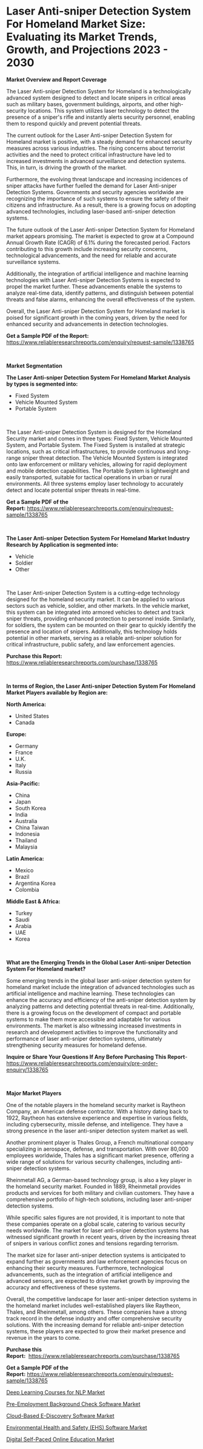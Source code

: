 <p><h1>Laser Anti-sniper Detection System For Homeland Market Size: Evaluating its Market Trends, Growth, and Projections 2023 - 2030</h1></p><p><strong>Market Overview and Report Coverage</strong></p>
<p><p>The Laser Anti-sniper Detection System for Homeland is a technologically advanced system designed to detect and locate snipers in critical areas such as military bases, government buildings, airports, and other high-security locations. This system utilizes laser technology to detect the presence of a sniper's rifle and instantly alerts security personnel, enabling them to respond quickly and prevent potential threats.</p><p>The current outlook for the Laser Anti-sniper Detection System for Homeland market is positive, with a steady demand for enhanced security measures across various industries. The rising concerns about terrorist activities and the need to protect critical infrastructure have led to increased investments in advanced surveillance and detection systems. This, in turn, is driving the growth of the market.</p><p>Furthermore, the evolving threat landscape and increasing incidences of sniper attacks have further fuelled the demand for Laser Anti-sniper Detection Systems. Governments and security agencies worldwide are recognizing the importance of such systems to ensure the safety of their citizens and infrastructure. As a result, there is a growing focus on adopting advanced technologies, including laser-based anti-sniper detection systems.</p><p>The future outlook of the Laser Anti-sniper Detection System for Homeland market appears promising. The market is expected to grow at a Compound Annual Growth Rate (CAGR) of 6.1% during the forecasted period. Factors contributing to this growth include increasing security concerns, technological advancements, and the need for reliable and accurate surveillance systems.</p><p>Additionally, the integration of artificial intelligence and machine learning technologies with Laser Anti-sniper Detection Systems is expected to propel the market further. These advancements enable the systems to analyze real-time data, identify patterns, and distinguish between potential threats and false alarms, enhancing the overall effectiveness of the system.</p><p>Overall, the Laser Anti-sniper Detection System for Homeland market is poised for significant growth in the coming years, driven by the need for enhanced security and advancements in detection technologies.</p></p>
<p><strong>Get a Sample PDF of the Report:</strong> <a href="https://www.reliableresearchreports.com/enquiry/request-sample/1338765">https://www.reliableresearchreports.com/enquiry/request-sample/1338765</a></p>
<p>&nbsp;</p>
<p><strong>Market Segmentation</strong></p>
<p><strong>The Laser Anti-sniper Detection System For Homeland Market Analysis by types is segmented into:</strong></p>
<p><ul><li>Fixed System</li><li>Vehicle Mounted System</li><li>Portable System</li></ul></p>
<p>&nbsp;</p>
<p><p>The Laser Anti-sniper Detection System is designed for the Homeland Security market and comes in three types: Fixed System, Vehicle Mounted System, and Portable System. The Fixed System is installed at strategic locations, such as critical infrastructures, to provide continuous and long-range sniper threat detection. The Vehicle Mounted System is integrated onto law enforcement or military vehicles, allowing for rapid deployment and mobile detection capabilities. The Portable System is lightweight and easily transported, suitable for tactical operations in urban or rural environments. All three systems employ laser technology to accurately detect and locate potential sniper threats in real-time.</p></p>
<p><strong>Get a Sample PDF of the Report:</strong>&nbsp;<a href="https://www.reliableresearchreports.com/enquiry/request-sample/1338765">https://www.reliableresearchreports.com/enquiry/request-sample/1338765</a></p>
<p>&nbsp;</p>
<p><strong>The Laser Anti-sniper Detection System For Homeland Market Industry Research by Application is segmented into:</strong></p>
<p><ul><li>Vehicle</li><li>Soldier</li><li>Other</li></ul></p>
<p>&nbsp;</p>
<p><p>The Laser Anti-sniper Detection System is a cutting-edge technology designed for the homeland security market. It can be applied to various sectors such as vehicle, soldier, and other markets. In the vehicle market, this system can be integrated into armored vehicles to detect and track sniper threats, providing enhanced protection to personnel inside. Similarly, for soldiers, the system can be mounted on their gear to quickly identify the presence and location of snipers. Additionally, this technology holds potential in other markets, serving as a reliable anti-sniper solution for critical infrastructure, public safety, and law enforcement agencies.</p></p>
<p><strong>Purchase this Report:</strong>&nbsp; <a href="https://www.reliableresearchreports.com/purchase/1338765">https://www.reliableresearchreports.com/purchase/1338765</a></p>
<p>&nbsp;</p>
<p><strong>In terms of Region, the Laser Anti-sniper Detection System For Homeland Market Players available by Region are:</strong></p>
<p>
    <p> <strong> North America: </strong>
        <ul>
            <li>United States</li>
            <li>Canada</li>
        </ul>
        </p> 
    <p> <strong> Europe: </strong>
        <ul>
            <li>Germany</li>
            <li>France</li>
            <li>U.K.</li>
            <li>Italy</li>
            <li>Russia</li>
        </ul>
        </p> 
    <p> <strong> Asia-Pacific: </strong>
        <ul>
            <li>China</li>
            <li>Japan</li>
            <li>South Korea</li>
            <li>India</li>
            <li>Australia</li>
            <li>China Taiwan</li>
            <li>Indonesia</li>
            <li>Thailand</li>
            <li>Malaysia</li>
        </ul>
        </p> 
    <p> <strong> Latin America: </strong>
        <ul>
            <li>Mexico</li>
            <li>Brazil</li>
            <li>Argentina Korea</li>
            <li>Colombia</li>
        </ul>
        </p> 
    <p> <strong> Middle East & Africa: </strong>
        <ul>
            <li>Turkey</li>
            <li>Saudi</li>
            <li>Arabia</li>
            <li>UAE</li>
            <li>Korea</li>
        </ul>
    </p>
    </p>
<p>&nbsp;</p>
<p><strong>What are the Emerging Trends in the Global Laser Anti-sniper Detection System For Homeland market?</strong></p>
<p><p>Some emerging trends in the global laser anti-sniper detection system for homeland market include the integration of advanced technologies such as artificial intelligence and machine learning. These technologies can enhance the accuracy and efficiency of the anti-sniper detection system by analyzing patterns and detecting potential threats in real-time. Additionally, there is a growing focus on the development of compact and portable systems to make them more accessible and adaptable for various environments. The market is also witnessing increased investments in research and development activities to improve the functionality and performance of laser anti-sniper detection systems, ultimately strengthening security measures for homeland defense.</p></p>
<p><strong>Inquire or Share Your Questions If Any Before Purchasing This Report</strong>- <a href="https://www.reliableresearchreports.com/enquiry/pre-order-enquiry/1338765">https://www.reliableresearchreports.com/enquiry/pre-order-enquiry/1338765</a></p>
<p>&nbsp;</p>
<p><strong>Major Market Players</strong></p>
<p><p>One of the notable players in the homeland security market is Raytheon Company, an American defense contractor. With a history dating back to 1922, Raytheon has extensive experience and expertise in various fields, including cybersecurity, missile defense, and intelligence. They have a strong presence in the laser anti-sniper detection system market as well.</p><p>Another prominent player is Thales Group, a French multinational company specializing in aerospace, defense, and transportation. With over 80,000 employees worldwide, Thales has a significant market presence, offering a wide range of solutions for various security challenges, including anti-sniper detection systems.</p><p>Rheinmetall AG, a German-based technology group, is also a key player in the homeland security market. Founded in 1889, Rheinmetall provides products and services for both military and civilian customers. They have a comprehensive portfolio of high-tech solutions, including laser anti-sniper detection systems.</p><p>While specific sales figures are not provided, it is important to note that these companies operate on a global scale, catering to various security needs worldwide. The market for laser anti-sniper detection systems has witnessed significant growth in recent years, driven by the increasing threat of snipers in various conflict zones and tensions regarding terrorism.</p><p>The market size for laser anti-sniper detection systems is anticipated to expand further as governments and law enforcement agencies focus on enhancing their security measures. Furthermore, technological advancements, such as the integration of artificial intelligence and advanced sensors, are expected to drive market growth by improving the accuracy and effectiveness of these systems.</p><p>Overall, the competitive landscape for laser anti-sniper detection systems in the homeland market includes well-established players like Raytheon, Thales, and Rheinmetall, among others. These companies have a strong track record in the defense industry and offer comprehensive security solutions. With the increasing demand for reliable anti-sniper detection systems, these players are expected to grow their market presence and revenue in the years to come.</p></p>
<p><strong>Purchase this Report:</strong>&nbsp;&nbsp;<a href="https://www.reliableresearchreports.com/purchase/1338765">https://www.reliableresearchreports.com/purchase/1338765</a></p>
<p></p>
<p><strong>Get a Sample PDF of the Report:</strong>&nbsp;<a href="https://www.reliableresearchreports.com/enquiry/request-sample/1338765">https://www.reliableresearchreports.com/enquiry/request-sample/1338765</a></p>
<p><p><a href="https://medium.com/@maryg156987/deep-learning-courses-for-nlp-market-focuses-on-market-share-size-and-projected-forecast-till-2030-d6167e1dd886">Deep Learning Courses for NLP Market</a></p><p><a href="https://www.linkedin.com/pulse/pre-employment-background-check-software-market-share-wwbbe/">Pre-Employment Background Check Software Market</a></p><p><a href="https://www.linkedin.com/pulse/cloud-based-e-discovery-software-market-size-2023--u5pie/">Cloud-Based E-Discovery Software Market</a></p><p><a href="https://www.linkedin.com/pulse/environmental-health-safety-ehs-software-market-challenges-s0dke/">Environmental Health and Safety (EHS) Software Market</a></p><p><a href="https://medium.com/@rosm15203/digital-self-paced-online-education-market-furnishes-information-on-market-share-market-trends-8219814bdfa7">Digital Self-Paced Online Education Market</a></p></p>